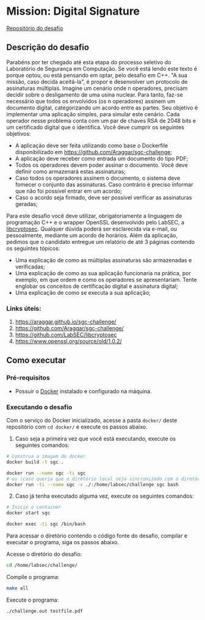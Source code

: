 # Mission: Digital Signature

[Repositório do desafio](https://https://github.com/Araggar/sgc-challenge)

## Descrição do desafio

Parabéns por ter chegado até esta etapa do processo seletivo do Laboratório de Segurança em Computação. Se você está lendo este texto é porque optou, ou está pensando em optar, pelo desafio em C++. "A sua missão, caso decida aceitá-la", é propor e desenvolver um protocolo de assinaturas múltiplas. Imagine um cenário onde n operadores, precisam decidir sobre o desligamento de uma usina nuclear. Para tanto, faz-se necessário que todos os envolvidos (os n operadores) assinem um documento digital, categorizando um acordo entre as partes. Seu objetivo é implementar uma aplicação simples, para simular este cenário. Cada operador nesse problema conta com um par de chaves RSA de 2048 bits e um certificado digital que o identifica. Você deve cumprir os seguintes objetivos:

-   A aplicação deve ser feita utilizando como base o Dockerfile disponibilizado em https://github.com/Araggar/sgc-challenge;
-   A aplicação deve receber como entrada um documento do tipo PDF;
-   Todos os operadores devem poder assinar o documento. Você deve definir como armazenará estas assinaturas;
-   Caso todos os operadores assinem o documento, o sistema deve fomecer o conjunto das assinaturas. Caso contrário é preciso informar que não foi possível entrar em um acordo;
-   Caso o acordo seja firmado, deve ser possível verificar as assinaturas geradas;

Para este desafio você deve utilizar, obrigatoriamente a linguagem de programação C++ e o wrapper OpenSSL desenvolvido pelo LabSEC, a [libcryptosec](https://github.com/LabSEC/libcryptosec). Qualquer dúvida poderá ser esclarecida via e-mail, ou pessoalmente, mediante um acordo de horários. Além da aplicação, pedimos que o candidato entregue um relatório de até 3 páginas contendo os seguintes tópicos:

-   Uma explicação de como as múltiplas assinaturas são armazenadas e verificadas;
-   Uma explicação de como as sua aplicação funcionaria na prática, por exemplo, em que ordem e como os operadores se apresentariam. Tente englobar os conceitos de certificação digital e assinatura digital;
-   Uma explicação de como se executa a sua aplicação;

### Links úteis:

1. https://araggar.github.io/sgc-challenge/
2. https://github.com/Araggar/sgc-challenge/
3. https://github.com/LabSEC/libcryptosec
4. https://www.openssl.org/source/old/1.0.2/

## Como executar

### Pré-requisitos

-   Possuir o [Docker](https://www.docker.com/) instalado e configurado na máquina.

### Executando o desafio

Com o serviço do Docker inicializado, acesse a pasta `docker/` deste repositório com `cd docker/` e execute os passos abaixo.

1. Caso seja a primeira vez que você está executando, execute os seguintes comandos:

```bash
# Construa a imagem do docker
docker build -t sgc .

docker run --name sgc -ti sgc
# ou (caso queria que o diretório local seja sincronizado com o diretório do container)
docker run -ti --name sgc -v ./:/home/labsec/challenge sgc bash
```

2. Caso já tenha executado alguma vez, execute os seguintes comandos:

```bash
# Inicie o container
docker start sgc

docker exec -ti sgc /bin/bash
```

Para acessar o diretório contendo o código fonte do desafio, compilar e executar o programa, siga os passos abaixo.

Acesse o diretório do desafio:

```bash
cd /home/labsec/challenge/
```

Compile o programa:

```bash
make all
```

Execute o programa:

```bash
./challenge.out testfile.pdf
```
